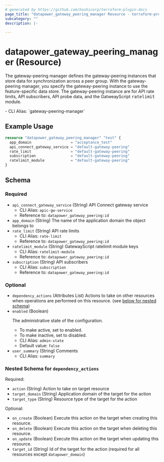 ```yaml
---
# generated by https://github.com/hashicorp/terraform-plugin-docs
page_title: "datapower_gateway_peering_manager Resource - terraform-provider-datapower"
subcategory: ""
description: |-
  
---
```


# datapower_gateway_peering_manager (Resource)

<p>The gateway-peering manager defines the gateway-peering instances that store data for synchronization across a peer group. With the gateway-peering manager, you specify the gateway-peering instance to use the feature-specific data store. The gateway-peering instance are for API rate limits, API subscribers, API probe data, and the GatweayScript <tt>ratelimit</tt> module.</p>
  - CLI Alias: `gateway-peering-manager`

## Example Usage

```terraform
resource "datapower_gateway_peering_manager" "test" {
  app_domain                  = "acceptance_test"
  api_connect_gateway_service = "default-gateway-peering"
  rate_limit                  = "default-gateway-peering"
  subscription                = "default-gateway-peering"
  ratelimit_module            = "default-gateway-peering"
}
```

<!-- schema generated by tfplugindocs -->
## Schema

### Required

- `api_connect_gateway_service` (String) API Connect gateway service
  - CLI Alias: `apic-gw-service`
  - Reference to: `datapower_gateway_peering:id`
- `app_domain` (String) The name of the application domain the object belongs to
- `rate_limit` (String) API rate limits
  - CLI Alias: `rate-limit`
  - Reference to: `datapower_gateway_peering:id`
- `ratelimit_module` (String) GatewayScript ratelimit module keys
  - CLI Alias: `ratelimit-module`
  - Reference to: `datapower_gateway_peering:id`
- `subscription` (String) API subscribers
  - CLI Alias: `subscription`
  - Reference to: `datapower_gateway_peering:id`

### Optional

- `dependency_actions` (Attributes List) Actions to take on other resources when operations are performed on this resource. (see [below for nested schema](#nestedatt--dependency_actions))
- `enabled` (Boolean) <p>The administrative state of the configuration.</p><ul><li>To make active, set to enabled.</li><li>To make inactive, set to disabled.</li></ul>
  - CLI Alias: `admin-state`
  - Default value: `false`
- `user_summary` (String) Comments
  - CLI Alias: `summary`

<a id="nestedatt--dependency_actions"></a>
### Nested Schema for `dependency_actions`

Required:

- `action` (String) Action to take on target resource
- `target_domain` (String) Application domain of the target for the action
- `target_type` (String) Resource type of the target for the action

Optional:

- `on_create` (Boolean) Execute this action on the target when creating this resource.
- `on_delete` (Boolean) Execute this action on the target when deleting this resource.
- `on_update` (Boolean) Execute this action on the target when updating this resource.
- `target_id` (String) Id of the target for the action (required for all resources except `datapower_domain`)
